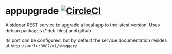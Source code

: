 # appupgrade [![CircleCI](https://circleci.com/gh/danesparza/appupgrade.svg?style=shield)](https://circleci.com/gh/danesparza/appupgrade)
A sidecar REST service to upgrade a local app to the latest version.  Uses debian packages (*.deb files) and github

Its port can be configured, but by default the service documentation resides at `http://<url>:3007/v1/swagger/`
